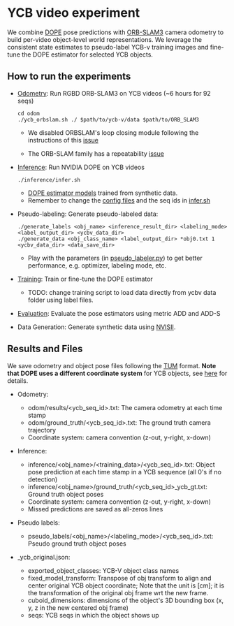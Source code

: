 # YCB video experiment
We combine [DOPE](https://github.com/NVlabs/Deep_Object_Pose) pose predictions with [ORB-SLAM3](https://github.com/UZ-SLAMLab/ORB_SLAM3) camera odometry to build per-video object-level world representations.
We leverage the consistent state estimates to pseudo-label YCB-v training images and fine-tune the DOPE estimator for selected YCB objects.

## How to run the experiments
- [Odometry](odom/): Run RGBD ORB-SLAM3 on YCB videos (~6 hours for 92 seqs)

    ```
    cd odom
    ./ycb_orbslam.sh ./ $path/to/ycb-v/data $path/to/ORB_SLAM3
    ```
    - We disabled ORBSLAM's loop closing module following the instructions of this [issue](https://github.com/raulmur/ORB_SLAM2/issues/256)

    - The ORB-SLAM family has a repeatability [issue](https://github.com/UZ-SLAMLab/ORB_SLAM3/issues/71)

- [Inference](inference/): Run NVIDIA DOPE on YCB videos
    ```
    ./inference/infer.sh
    ```
    - [DOPE estimator models](https://drive.google.com/drive/folders/1DfoA3m_Bm0fW8tOWXGVxi4ETlLEAgmcg) trained from synthetic data.
    - Remember to change the [config files](inference/config_inference/) and the seq ids in [infer.sh](inference/infer.sh)

- Pseudo-labeling: Generate pseudo-labeled data:
    ```
    ./generate_labels <obj_name> <inference_result_dir> <labeling_mode> <label_output_dir> <ycbv_data_dir>
    ./generate_data <obj_class_name> <label_output_dir> *obj0.txt 1 <ycbv_data_dir> <data_save_dir>
    ```
    - Play with the parameters (in [pseudo_labeler.py](../../src/pseudo_labeler.py)) to get better performance, e.g. optimizer, labeling mode, etc.

- [Training](train2/): Train or fine-tune the DOPE estimator
    - TODO: change training script to load data directly from ycbv data folder using label files.

- [Evaluation](evaluation/): Evaluate the pose estimators using metric ADD and ADD-S

- Data Generation: Generate synthetic data using [NVISII](https://github.com/owl-project/NVISII).


## Results and Files

We save odometry and object pose files following the [TUM](https://vision.in.tum.de/data/datasets/rgbd-dataset/file_formats) format. **Note that DOPE uses a different coordinate system** for YCB objects, see [here](https://research.nvidia.com/sites/default/files/pubs/2018-06_Falling-Things/readme_0.txt) for details.

- Odometry:
    - odom/results/<ycb_seq_id>.txt: The camera odometry at each time stamp
    - odom/ground_truth/<ycb_seq_id>.txt: The ground truth camera trajectory
    - Coordinate system: camera convention (z-out, y-right, x-down)

- Inference:
    - inference/<obj_name>/<training_data>/<ycb_seq_id>.txt: Object pose prediction at each time stamp in a YCB sequence (all 0's if no detection)
    - inference/<obj_name>/ground_truth/<ycb_seq_id>_ycb_gt.txt: Ground truth object poses
    - Coordinate system: camera convention (z-out, y-right, x-down)
    - Missed predictions are saved as all-zeros lines

- Pseudo labels:
    - pseudo_labels/<obj_name>/<labeling_mode>/<ycb_seq_id>.txt: Pseudo ground truth object poses

- _ycb_original.json:
    - exported_object_classes: YCB-V object class names
    - fixed_model_transform: Transpose of obj transform to align and center original YCB object coordinate; Note that the unit is [cm]; it is the transformation of the original obj frame wrt the new frame.
    - cuboid_dimensions: dimensions of the object's 3D bounding box (x, y, z in the new centered obj frame)
    - seqs: YCB seqs in which the object shows up
